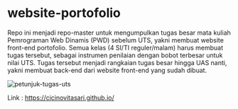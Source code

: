 # website-portofolio
Repo ini menjadi repo-master untuk mengumpulkan tugas besar mata kuliah Pemrograman Web Dinamis (PWD) sebelum UTS, yakni membuat website front-end portofolio.
Semua kelas (4 SI/TI reguler/malam) harus membuat tugas tersebut, sebagai instrumen penilaian dengan bobot terbesar untuk nilai UTS. Tugas tersebut menjadi rangkaian tugas besar hingga UAS nanti, yakni membuat back-end dari website front-end yang sudah dibuat.

![petunjuk-tugas-uts](https://user-images.githubusercontent.com/77085799/115705751-1acd8d80-a397-11eb-960f-610a418172e2.PNG)

Link :  https://cicinovitasari.github.io/